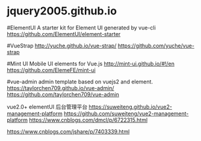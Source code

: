 # jquery2005.github.io

#ElementUI
A starter kit for Element UI generated by vue-cli
https://github.com/ElementUI/element-starter

#VueStrap
http://yuche.github.io/vue-strap/
https://github.com/yuche/vue-strap

#Mint UI
Mobile UI elements for Vue.js http://mint-ui.github.io/#!/en
https://github.com/ElemeFE/mint-ui

#vue-admin
admin template based on vuejs2 and element. https://taylorchen709.github.io/vue-admin/
https://github.com/taylorchen709/vue-admin

vue2.0+ elementUI 后台管理平台 https://suweiteng.github.io/vue2-management-platform
https://github.com/suweiteng/vue2-management-platform
https://www.cnblogs.com/dmcl/p/6722315.html

https://www.cnblogs.com/jshare/p/7403339.html
